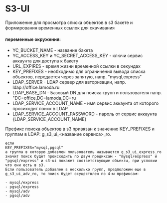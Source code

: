 # S3-UI

Приложение для просмотра списка объектов в s3 бакете и формирования временных ссылок для скачивания

#### переменные окружения:
- YC_BUCKET_NAME - название бакета
- YC_ACCESS_KEY и YC_SECRET_ACCESS_KEY - ключи сервис аккаунта для доступа к бакету
- URL_EXPIRES - время жизни временной ссылки в секундах
- KEY_PREFIXES - необходимо для ограничения вывода списка объектов, передается через запятую, напр. "mysql,express"
- LDAP_SERVER - LDAP сервер для авторизации, напр. ldap://office.lamoda.ru
- LDAP_BASE_DN - Базовый DN для поиска групп и пользователя напр. "DC=office,DC=lamoda,DC=ru
- LDAP_SERVICE_ACCOUNT_NAME - имя сервис аккаунта от которого просиходит поиск в LDAP
- LDAP_SERVICE_ACCOUNT_PASSWORD - пароль от сервис аккаунта {LDAP_SERVICE_ACCOUNT_NAME}

Префикс поиска объектов в s3 привязан к значению KEY_PREFIXES и группам в LDAP: g_s3_ui_<название сервиса>_ro.
```
если
KEY_PREFIXES="mysql,pgsql"
а группа в которую добавлен пользователь называется g_s3_ui_express_ro
значит поиск будет происходить по двум префиксам - "mysql/express" и "pgsql/express" и s3-ui покажет соответствующие объекты, при условии что они есть в s3.
Если пользователь добавлен в несколько групп, предположим еще в g_s3_ui_adv_ro, то поиск будет осуществлен по 4-м префиксам:

- mysql/express
- pgsql/express
- mysql/adv
- pgsql/adv
```